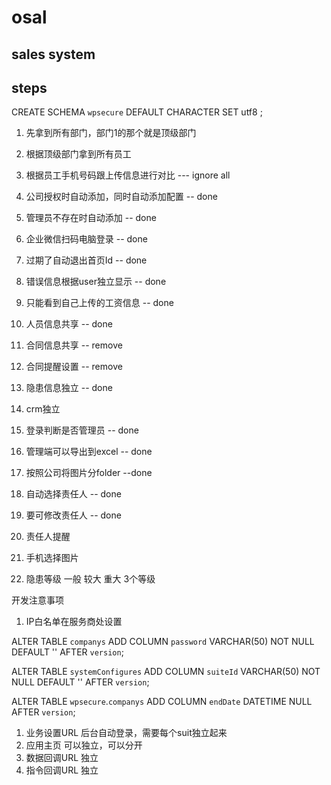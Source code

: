# osal
## sales system

## steps
CREATE SCHEMA `wpsecure` DEFAULT CHARACTER SET utf8 ;

1. 先拿到所有部门，部门1的那个就是顶级部门
2. 根据顶级部门拿到所有员工
3. 根据员工手机号码跟上传信息进行对比
--- ignore all

1. 公司授权时自动添加，同时自动添加配置 -- done
2. 管理员不存在时自动添加 -- done
3. 企业微信扫码电脑登录 -- done
4. 过期了自动退出首页Id -- done
5. 错误信息根据user独立显示 -- done

4. 只能看到自己上传的工资信息 -- done
5. 人员信息共享 -- done
6. 合同信息共享 -- remove
7. 合同提醒设置 -- remove
8. 隐患信息独立 -- done
9. crm独立
10. 登录判断是否管理员  -- done
11. 管理端可以导出到excel  -- done
12. 按照公司将图片分folder  --done
13. 自动选择责任人 -- done
14. 要可修改责任人 -- done
15. 责任人提醒
16. 手机选择图片


1. 隐患等级 一般 较大 重大 3个等级

开发注意事项
1. IP白名单在服务商处设置

ALTER TABLE `companys` 
ADD COLUMN `password` VARCHAR(50) NOT NULL DEFAULT '' AFTER `version`;

ALTER TABLE `systemConfigures` 
ADD COLUMN `suiteId` VARCHAR(50) NOT NULL DEFAULT '' AFTER `version`;

ALTER TABLE `wpsecure`.`companys` 
ADD COLUMN `endDate` DATETIME NULL AFTER `version`;

1. 业务设置URL  后台自动登录，需要每个suit独立起来
2. 应用主页 可以独立，可以分开
3. 数据回调URL 独立
4. 指令回调URL 独立